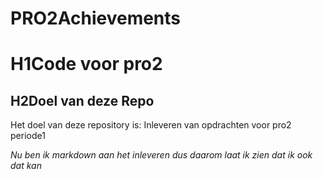 # PRO2Achievements
# H1Code voor pro2

## H2Doel van deze Repo
Het doel van deze repository is: Inleveren van opdrachten voor pro2 periode1

*Nu ben ik markdown aan het inleveren*
_dus daarom laat ik zien dat ik ook dat kan_
